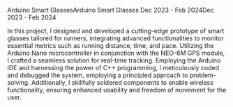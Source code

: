 
Arduino Smart GlassesArduino Smart Glasses
Dec 2023 - Feb 2024Dec 2023 - Feb 2024

In this project, I designed and developed a cutting-edge prototype of smart glasses tailored for runners, integrating advanced functionalities to monitor essential metrics such as running distance, time, and pace. Utilizing the Arduino Nano microcontroller in conjunction with the NEO-6M GPS module, I crafted a seamless solution for real-time tracking. Employing the Arduino IDE and harnessing the power of C++ programming, I meticulously coded and debugged the system, employing a principled approach to problem-solving. Additionally, I skillfully soldered components to enable wireless functionality, ensuring enhanced usability and freedom of movement for the user.
